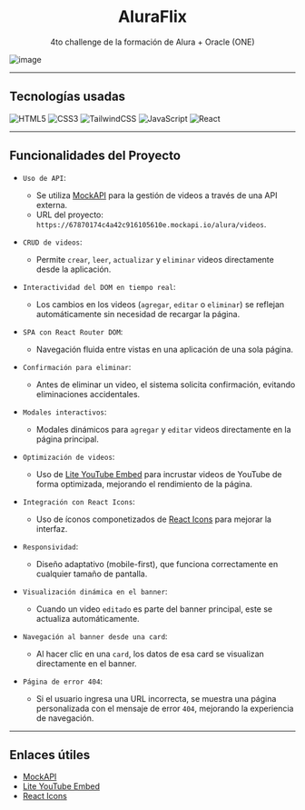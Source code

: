 <h1 align="center">AluraFlix</h1>

<p align="center">4to challenge de la formación de Alura + Oracle (ONE)</p>

![image](https://github.com/user-attachments/assets/f4601a57-d847-4331-9fde-8a7cc98f9458)

---

## Tecnologías usadas
![HTML5](https://img.shields.io/badge/html5-%23E34F26.svg?style=for-the-badge&logo=html5&logoColor=white)
![CSS3](https://img.shields.io/badge/css3-%231572B6.svg?style=for-the-badge&logo=css3&logoColor=white)
![TailwindCSS](https://img.shields.io/badge/tailwindcss-%2338B2AC.svg?style=for-the-badge&logo=tailwind-css&logoColor=white)
![JavaScript](https://img.shields.io/badge/javascript-%23323330.svg?style=for-the-badge&logo=javascript&logoColor=%23F7DF1E)
![React](https://img.shields.io/badge/react-%2361DAFB.svg?style=for-the-badge&logo=react&logoColor=black)

---

## Funcionalidades del Proyecto

- `Uso de API`:  
  - Se utiliza [MockAPI](https://mockapi.io/) para la gestión de videos a través de una API externa.  
  - URL del proyecto: `https://67870174c4a42c916105610e.mockapi.io/alura/videos`.

- `CRUD de videos`:  
  - Permite `crear`, `leer`, `actualizar` y `eliminar` videos directamente desde la aplicación.

- `Interactividad del DOM en tiempo real`:  
  - Los cambios en los videos (`agregar`, `editar` o `eliminar`) se reflejan automáticamente sin necesidad de recargar la página.

- `SPA con React Router DOM`:  
  - Navegación fluida entre vistas en una aplicación de una sola página.

- `Confirmación para eliminar`:  
  - Antes de eliminar un video, el sistema solicita confirmación, evitando eliminaciones accidentales.

- `Modales interactivos`:  
  - Modales dinámicos para `agregar` y `editar` videos directamente en la página principal.

- `Optimización de videos`:  
  - Uso de [Lite YouTube Embed](https://github.com/paulirish/lite-youtube-embed) para incrustar videos de YouTube de forma optimizada, mejorando el rendimiento de la página.

- `Integración con React Icons`:  
  - Uso de íconos componetizados de [React Icons](https://react-icons.github.io/react-icons/) para mejorar la interfaz.

- `Responsividad`:  
  - Diseño adaptativo (mobile-first), que funciona correctamente en cualquier tamaño de pantalla.

- `Visualización dinámica en el banner`:  
  - Cuando un video `editado` es parte del banner principal, este se actualiza automáticamente.

- `Navegación al banner desde una card`:  
  - Al hacer clic en una `card`, los datos de esa card se visualizan directamente en el banner.

- `Página de error 404`:  
  - Si el usuario ingresa una URL incorrecta, se muestra una página personalizada con el mensaje de error `404`, mejorando la experiencia de navegación.

---

## Enlaces útiles

- [MockAPI](https://mockapi.io/)  
- [Lite YouTube Embed](https://github.com/paulirish/lite-youtube-embed)  
- [React Icons](https://react-icons.github.io/react-icons/)
